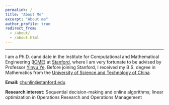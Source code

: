 ```yaml
---
permalink: /
title: "About Me"
excerpt: "About me"
author_profile: true
redirect_from: 
  - /about/
  - /about.html
---
```

* * *

I am a Ph.D. candidate in the Institute for Computational and Mathematical Engineering ([ICME](https://icme.stanford.edu/)) at [Stanford](https://www.stanford.edu/), where I am very fortunate to be advised by Professor [Yinyu Ye](https://web.stanford.edu/~yyye/). Before joining Stanford, I received my B.S. degree in Mathematics from the [University of Science and Technology of China](https://en.ustc.edu.cn/).

**Email:** [chunlin@stanford.edu](mailto:chunlin@stanford.edu)

**Research interest:** Sequential decision-making and online algorithms; linear optimization in Operations Research and Operations Management
